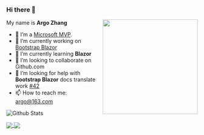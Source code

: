 ### Hi there 👋

<!--
**ArgoZhang/ArgoZhang** is a ✨ _special_ ✨ repository because its `README.md` (this file) appears on your GitHub profile.

Here are some ideas to get you started:

- 🔭 I’m currently working on [Bootstrap Blazor](https://github.com/dotnetcore/BootstrapBlazor)
- 🌱 I’m currently learning Blazor
- 👯 I’m looking to collaborate on ...
- 🤔 I’m looking for help with **Bootstrap Blazor** docs translate work [Issue](https://github.com/dotnetcore/BootstrapBlazor/issues/42)
- 💬 Ask me about ...
- 📫 How to reach me: ...
- 😄 Pronouns: ...
- ⚡ Fun fact: ...
-->

<img align="right" width="250px" src="https://mvp.microsoft.com/Content/Images/mvp-banner.png" />

My name is **Argo Zhang**

- 👤 I’m a [Microsoft MVP](https://mvp.microsoft.com/en-us/PublicProfile/5004174).
- 🔭 I’m currently working on [Bootstrap Blazor](https://github.com/dotnetcore/BootstrapBlazor)
- 🌱 I’m currently learning **Blazor**
- 👯 I’m looking to collaborate on Github.com
- 🤔 I’m looking for help with **Bootstrap Blazor** docs translate work [#42](https://github.com/dotnetcore/BootstrapBlazor/issues/42)
- 📫 How to reach me: argo@163.com


![Github Stats](https://github-readme-stats.vercel.app/api?username=ArgoZhang&show_icons=true)

<a href="https://github.com/argozhang/github-readme-stats">
  <img align="center" src="https://github-readme-stats.vercel.app/api?username=argozhang&count_private=true&show_icons=true&theme=bufey" />
</a>
  
  <a href="https://github.com/argozhang/github-readme-stats">
  <img align="center" src="https://github-readme-stats.vercel.app/api/top-langs/?username=argozhang&layout=compact&langs_count=8" />
</a>

